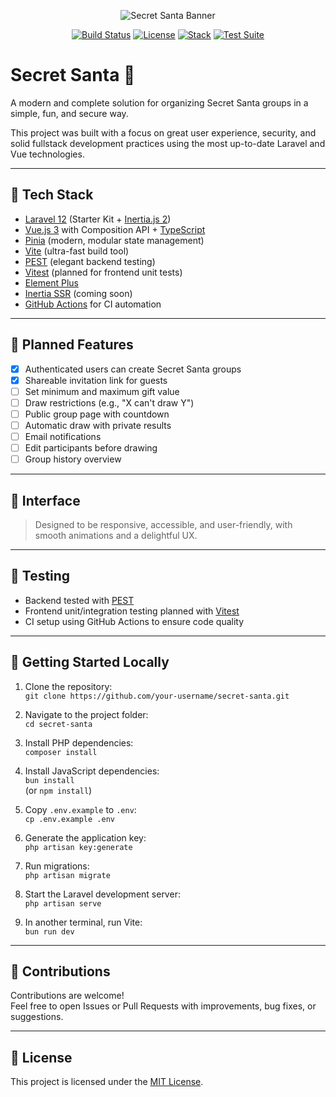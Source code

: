 <p align="center">
  <img src="https://raw.githubusercontent.com/igor-ponso/secret-santa/main/.github/banner.png" alt="Secret Santa Banner" />
</p>

<p align="center">
  <a href="#"><img src="https://img.shields.io/badge/build-passing-brightgreen" alt="Build Status"></a>
  <a href="#"><img src="https://img.shields.io/badge/license-MIT-blue.svg" alt="License"></a>
  <a href="#"><img src="https://img.shields.io/badge/stack-Laravel%20%2B%20Vue-red" alt="Stack"></a>
  <a href="#"><img src="https://img.shields.io/badge/tests-PEST%20%7C%20Vitest-yellow" alt="Test Suite"></a>
</p>

# Secret Santa 🎁

A modern and complete solution for organizing Secret Santa groups in a simple, fun, and secure way.

This project was built with a focus on great user experience, security, and solid fullstack development practices using the most up-to-date Laravel and Vue technologies.

---

## 🔧 Tech Stack

- [Laravel 12](https://laravel.com/docs/12.x) (Starter Kit + [Inertia.js 2](https://inertiajs.com/))  
- [Vue.js 3](https://vuejs.org/) with Composition API + [TypeScript](https://www.typescriptlang.org/)  
- [Pinia](https://pinia.vuejs.org/) (modern, modular state management)  
- [Vite](https://vitejs.dev/) (ultra-fast build tool)  
- [PEST](https://pestphp.com/) (elegant backend testing)  
- [Vitest](https://vitest.dev/) (planned for frontend unit tests)  
- [Element Plus](https://element-plus.org/)  
- [Inertia SSR](https://inertiajs.com/server-side-rendering) (coming soon)  
- [GitHub Actions](https://docs.github.com/en/actions) for CI automation  


---

## 🎯 Planned Features

- [x] Authenticated users can create Secret Santa groups  
- [x] Shareable invitation link for guests  
- [ ] Set minimum and maximum gift value  
- [ ] Draw restrictions (e.g., "X can't draw Y")  
- [ ] Public group page with countdown  
- [ ] Automatic draw with private results  
- [ ] Email notifications  
- [ ] Edit participants before drawing  
- [ ] Group history overview  

---

## 📸 Interface

> Designed to be responsive, accessible, and user-friendly, with smooth animations and a delightful UX.

---

## 🧪 Testing

- Backend tested with [PEST](https://pestphp.com)  
- Frontend unit/integration testing planned with [Vitest](https://vitest.dev)  
- CI setup using GitHub Actions to ensure code quality  

---

## 🚀 Getting Started Locally

1. Clone the repository:  
   `git clone https://github.com/your-username/secret-santa.git`

2. Navigate to the project folder:  
   `cd secret-santa`

3. Install PHP dependencies:  
   `composer install`

4. Install JavaScript dependencies:  
   `bun install`  
   (or `npm install`)

5. Copy `.env.example` to `.env`:  
   `cp .env.example .env`

6. Generate the application key:  
   `php artisan key:generate`

7. Run migrations:  
   `php artisan migrate`

8. Start the Laravel development server:  
   `php artisan serve`

9. In another terminal, run Vite:  
   `bun run dev`

---

## 🙌 Contributions

Contributions are welcome!  
Feel free to open Issues or Pull Requests with improvements, bug fixes, or suggestions.

---

## 📜 License

This project is licensed under the [MIT License](LICENSE).
